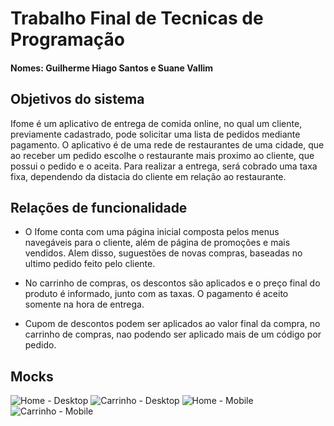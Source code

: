 # Trabalho Final de Tecnicas de Programação
#### Nomes: Guilherme Hiago Santos e Suane Vallim

## Objetivos do sistema
Ifome é um aplicativo de entrega de comida online, no qual um cliente, previamente cadastrado, pode solicitar uma lista de pedidos mediante pagamento. O aplicativo é de uma rede de restaurantes de uma cidade, que  ao receber um pedido escolhe o restaurante mais proximo ao cliente, que possui o pedido e o aceita. Para realizar a entrega, será cobrado uma taxa fixa, dependendo da distacia do cliente em relação ao restaurante.

## Relações de funcionalidade
 - O Ifome conta com uma página inicial composta pelos menus navegáveis para o cliente, além de página de promoções e mais vendidos. Alem disso, suguestões de novas compras, baseadas no ultimo pedido feito pelo cliente. 
 
- No carrinho de compras, os descontos são aplicados e o preço final do produto é informado, junto com as taxas. O pagamento 
é aceito somente na hora de entrega. 

- Cupom de descontos podem ser aplicados ao valor final da compra, no carrinho de compras, nao podendo ser aplicado mais de um código por pedido.
	
## Mocks
<img src="https://i.imgur.com/f9mYWrH.png" alt="Home - Desktop" title="Home - Desktop">
<img src="https://i.imgur.com/CPh02lm.png" alt="Carrinho - Desktop" title="Carrinho - Desktop">
<img src="https://i.imgur.com/IH7COaR.png" alt="Home - Mobile" title="Home - Mobile">
<img src="https://i.imgur.com/Bj0WCt8.png" alt="Carrinho - Mobile" title="Carrinho - Mobile">	
